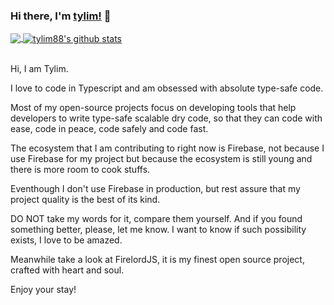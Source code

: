 ### Hi there, I'm [tylim!](https://tylim88.github.io) 👋

<!--
**tylim88/tylim88** is a ✨ _special_ ✨ repository because its `README.md` (this file) appears on your GitHub profile.

Here are some ideas to get you started:

- 🔭 I’m currently working on ...
- 🌱 I’m currently learning ...
- 👯 I’m looking to collaborate on ...
- 🤔 I’m looking for help with ...
- 💬 Ask me about ...
- 📫 How to reach me: ...
- 😄 Pronouns: ...
- ⚡ Fun fact: ...
-->

<a href="https://github.com/tylim88/github-readme-stats">
  <img align="center" src="https://github-readme-stats.vercel.app/api/top-langs/?username=tylim88&theme=radical&count_private=true" />
</a>
<a href="https://github.com/tylim88/github-readme-stats">
  <img align="center" src="https://github-readme-stats.vercel.app/api?username=tylim88&show_icons=true&theme=radical&line_height=27&count_private=true" alt="tylim88's github stats" />
</a>
<br/>
<br/>

Hi, I am Tylim.

I love to code in Typescript and am obsessed with absolute type-safe code.

Most of my open-source projects focus on developing tools that help developers to write type-safe scalable dry code, so that they can code with ease, code in peace, code safely and code fast.

The ecosystem that I am contributing to right now is Firebase, not because I use Firebase for my project but because the ecosystem is still young and there is more room to cook stuffs.

Eventhough I don't use Firebase in production, but rest assure that my project quality is the best of its kind.

DO NOT take my words for it, compare them yourself. And if you found something better, please, let me know. I want to know if such possibility exists, I love to be amazed.

Meanwhile take a look at FirelordJS, it is my finest open source project, crafted with heart and soul.

Enjoy your stay!
